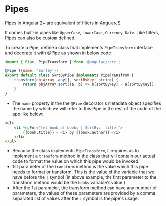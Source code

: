 # Pipes

Pipes in Angular 2+ are equivalent of filters in AngularJS.

It comes built-in pipes like `UpperCase`, `LowerCase`, `Currency`, `Date`. Like filters, Pipes can also be custom defined.

To create a Pipe, define a class that implements `PipeTransform` interface and decorate it with @Pipe as shown in below code:

```js
import { Pipe, PipeTransform } from '@angular/core';

@Pipe ({name: 'SortBy'})
export default class SortByPipe implements PipeTransfrom {
    transform(objArray: any[], sortByKey: string) {
        return objArray.sort((a, b) => b[sortByKey] - a[sortByKey]);
    }
}
```


* The `name` property in the the `@Pipe` decorator's metadata object specifies the name by which we will refer to this Pipe in the rest of the code of the app like below:

```html
<ul>
    <li *ngFor="let book of books | SortBy: 'title'">
        {{book.title}} - <i> by {{book.author}} </i>
    </li>
</ul>
```


* Because the class implements `PipeTransform`, it requires us to implement a `transform` method in the class that will contain our actual code to format the value on which this pipe would be invoked. 
* 1st parameter of the `transform` method is the value which this pipe needs to format or transform. This is the value of the variable that we have before the `|` symbol (in above example, the first parameter to the transform method would be the `books` variable's value.)
* After the 1st parameter, the transform method can have any number of parameters, the values of these parameters are provided by a comma separated list of values after the `:` symbol is the pipe's usage.






  


